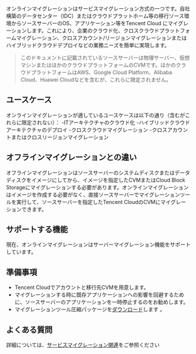 

オンラインマイグレーションはサービスマイグレーション方式の一つです。自社構築のデータセンター（IDC）またはクラウドプラットホーム等の移行ソース環境からソースサーバーのOS、アプリケーション等をTencent Cloud にマイグレーションします。これにより、企業のクラウド化、クロスクラウドプラットフォームマイグレーション、クロスアカウント/リージョンマイグレーションまたはハイブリッドクラウドデプロイなどの業務ニーズを簡単に実現します。
> このドキュメントに記載されているソースサーバーは物理サーバー、仮想マシンまたはほかのクラウドプラットフォームのCVMです。ほかのクラウドプラットフォームはAWS、Google Cloud Platform、Alibaba Cloud、Huawei Cloudなどを含むが、これらに限定されません。
>

## ユースケース

オンラインマイグレーションが適しているユースケースは以下の通り（含むがこれらに限定されない）：
-ITアーキテクチャのクラウド化
-ハイブリッドクラウドアーキテクチャのデプロイ
-クロスクラウドマイグレーション
-クロスアカウントまたはクロスリージョンマイグレーション

## オフラインマイグレーションとの違い

オフラインマイグレーションはソースサーバーのシステムディスクまたはデータディスクをイメージにしてから、イメージを指定したCVMまたはCloud Block Storageにマイグレーションする必要があります。オンラインマイグレーションはイメージを作成する必要がなく、直接ソースサーバーでマイグレーションツールを実行して、ソースサーバーを指定したTencent CloudのCVMにマイグレーションできます。

## サポートする機能

現在、オンラインマイグレーションはサーバーマイグレーション機能をサポートしています。

## 準備事項

- Tencent Cloudでアカウントと移行先CVMを用意します。
- マイグレーションする時に既存アプリケーションへの影響を回避するために、ソースサーバーのアプリケーションを一時停止するのをお勧めします。
- マイグレーションツール圧縮パッケージを[ダウンロード](https://go2tencentcloud-1251783334.cos.ap-guangzhou.myqcloud.com/latest/go2tencentcloud.zip)します 。

## よくある質問

詳細については、[サービスマイグレーション関連](https://cloud.tencent.com/document/product/213/32962)をご参照ください
